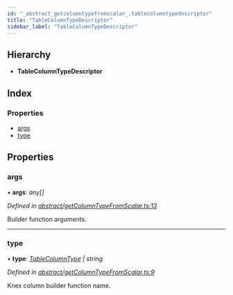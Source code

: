 ```yaml
---
id: "_abstract_getcolumntypefromscalar_.tablecolumntypedescriptor"
title: "TableColumnTypeDescriptor"
sidebar_label: "TableColumnTypeDescriptor"
---
```


## Hierarchy

* **TableColumnTypeDescriptor**

## Index

### Properties

* [args](_abstract_getcolumntypefromscalar_.tablecolumntypedescriptor.md#args)
* [type](_abstract_getcolumntypefromscalar_.tablecolumntypedescriptor.md#type)

## Properties

###  args

• **args**: *any[]*

*Defined in [abstract/getColumnTypeFromScalar.ts:13](https://github.com/aerogear/graphback/blob/63664df15/packages/graphql-migrations/src/abstract/getColumnTypeFromScalar.ts#L13)*

Builder function arguments.

___

###  type

• **type**: *[TableColumnType](../modules/_abstract_tablecolumn_.md#tablecolumntype) | string*

*Defined in [abstract/getColumnTypeFromScalar.ts:9](https://github.com/aerogear/graphback/blob/63664df15/packages/graphql-migrations/src/abstract/getColumnTypeFromScalar.ts#L9)*

Knex column builder function name.

